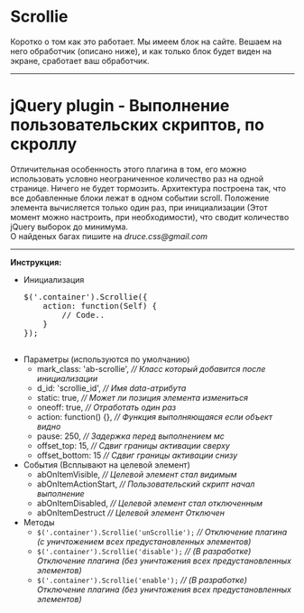 # Scrollie
Коротко о том как это работает. Мы имеем блок на сайте. Вешаем на него обработчик (описано ниже), и как только блок будет виден на экране, сработает ваш обработчик.
<hr>
<h1>jQuery plugin - Выполнение пользовательских скриптов, по скроллу</h1>
<span>Отличительная особенность этого плагина в том, его можно использовать условно неограниченное количество раз на одной странице. Ничего не будет тормозить. Архитектура построена так, что все добавленные блоки лежат в одном событии scroll. Положение элемента вычисляется только один раз, при инициализации (Этот момент можно настроить, при необходимости), что сводит количество jQuery выборок до минимума.</span>
<br>
<div>О найденых багах пишите на <i>druce.css@gmail.com</i></div>
<hr>
<b>Инструкция:</b> <br>
<ul>
  <li>
    Инициализация
    <pre>
$('.container').Scrollie({
    action: function(Self) {
        // Code..
    }
});
    </pre>
  </li>
  <li>
    Параметры (используются по умолчанию)<br>
    <ul>
      <li>mark_class: 'ab-scrollie', <i>// Класс который добавится после инициализации</i> <br></li>
      <li>d_id: 'scrollie_id', <i>// Имя data-атрибута</i> <br></li>
      <li>static: true, <i>// Может ли позиция элемента измениться</i> <br></li>
      <li>oneoff: true, <i>// Отработать один раз</i> <br></li>
      <li>action: function() {}, <i>// Функция выполняющаяся если объект видно</i> <br></li>
      <li>pause: 250, <i>// Задержка перед выполнением мс</i> <br></li>
      <li>offset_top: 15, <i>// Сдвиг границы активации сверху</i> <br></li>
      <li>offset_bottom: 15 <i>// Сдвиг границы активации снизу</i> <br></li>
    </ul>
  </li>
  <li>
    Cобытия (Всплывают на целевой элемент)
    <ul>
      <li>abOnItemVisible, <i>// Целевой элемент стал видимым</i> <br></li>
      <li>abOnItemActionStart, <i>// Пользовательский скрипт начал выполнение</i> <br></li>
      <li>abOnItemDisabled, <i>// Целевой элемент стал отключенным</i> <br></li>
      <li>abOnItemDestruct <i>// Целевой элемент Отключен</i> <br></li>
    </ul>
  </li>
  <li>
    Методы
    <ul>
      <li>
        <code>$('.container').Scrollie('unScrollie');</code> 
        <i>// Отключение плагина (с уничтожением всех предустановленных элементов)</i> <br>
      </li>
      <li>
        <code>$('.container').Scrollie('disable');</code> 
        <i>// (В разработке) Отключение плагина (без уничтожения всех предустановленных элементов)</i> <br>
      </li>
      <li>
        <code>$('.container').Scrollie('enable');</code> 
        <i>// (В разработке) Отключение плагина (без уничтожения всех предустановленных элементов)</i> <br>
      </li>
    </ul>
  </li>
</ul>
